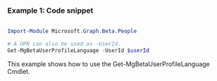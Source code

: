 ### Example 1: Code snippet

```powershell

Import-Module Microsoft.Graph.Beta.People

# A UPN can also be used as -UserId.
Get-MgBetaUserProfileLanguage -UserId $userId

```
This example shows how to use the Get-MgBetaUserProfileLanguage Cmdlet.


